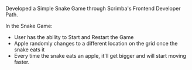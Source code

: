 Developed a Simple Snake Game through Scrimba's Frontend Developer Path.

In the Snake Game:

- User has the ability to Start and Restart the Game
- Apple randomly changes to a different location on the grid once the snake eats it
- Every time the snake eats an apple, it'll get bigger and will start moving faster.
